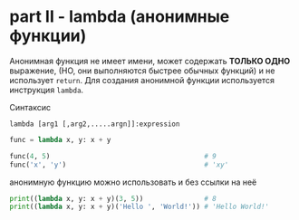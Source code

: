 # part II - lambda (анонимные функции)

Анонимная функция не имеет имени, может содержать **ТОЛЬКО ОДНО** выражение, (НО, они выполняются быстрее обычных 
функций) и не использует `return`. Для создания анонимной функции используется инструкция `lambda`.

Синтаксис
```
lambda [arg1 [,arg2,.....argn]]:expression
```

```python
func = lambda x, y: x + y

func(4, 5)                                      # 9
func('x', 'y')                                  # 'xy'
```

анонимную функцию можно использовать и без ссылки на неё

```python
print((lambda x, y: x + y)(3, 5))               # 8
print((lambda x, y: x + y)('Hello ', 'World!')) # 'Hello World!'
```
